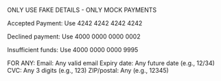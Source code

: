 ONLY USE FAKE DETAILS - ONLY MOCK PAYMENTS

Accepted Payment:
Use 4242 4242 4242 4242

Declined payment:
Use 4000 0000 0000 0002

Insufficient funds:
Use 4000 0000 0000 9995



FOR ANY:
Email: Any valid email
Expiry date: Any future date (e.g., 12/34)
CVC: Any 3 digits (e.g., 123)
ZIP/postal: Any (e.g., 12345)